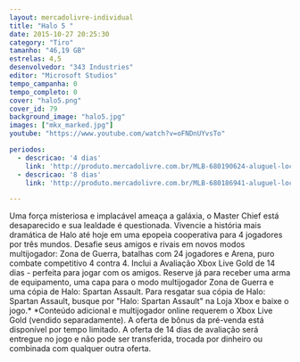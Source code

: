 ```yaml
---
layout: mercadolivre-individual
title: "Halo 5 "
date: 2015-10-27 20:25:30
category: "Tiro"
tamanho: "46,19 GB"
estrelas: 4,5
desenvolvedor: "343 Industries"
editor: "Microsoft Studios"
tempo_campanha: 0
tempo_completo: 0
cover: "halo5.png"
cover_id: 79
background_image: "halo5.jpg"
images: ["mkx_marked.jpg"]
youtube: "https://www.youtube.com/watch?v=oFNDnUYvsTo"

periodos:
  - descricao: '4 dias'
    link: 'http://produto.mercadolivre.com.br/MLB-680190624-aluguel-locaco-de-jogos-xbox-one-midia-digital-_JM'
  - descricao: '8 dias'
    link: 'http://produto.mercadolivre.com.br/MLB-680186941-aluguel-locaco-de-jogos-xbox-one-midia-digital-_JM'

---
```


Uma força misteriosa e implacável ameaça a galáxia, o Master Chief está desaparecido e sua lealdade é questionada. Vivencie a história mais dramática de Halo até hoje em uma epopeia cooperativa para 4 jogadores por três mundos. Desafie seus amigos e rivais em novos modos multijogador: Zona de Guerra, batalhas com 24 jogadores e Arena, puro combate competitivo 4 contra 4. Inclui a Avaliação Xbox Live Gold de 14 dias - perfeita para jogar com os amigos. Reserve já para receber uma arma de equipamento, uma capa para o modo multijogador Zona de Guerra e uma cópia de Halo: Spartan Assault. Para resgatar sua cópia de Halo: Spartan Assault, busque por "Halo: Spartan Assault" na Loja Xbox e baixe o jogo.* *Conteúdo adicional e multijogador online requerem o Xbox Live Gold (vendido separadamente). A oferta de bônus da pré-venda está disponível por tempo limitado. A oferta de 14 dias de avaliação será entregue no jogo e não pode ser transferida, trocada por dinheiro ou combinada com qualquer outra oferta.
